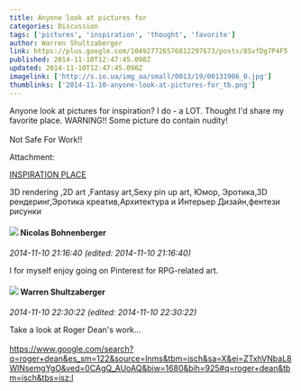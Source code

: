 ```yaml
---
title: Anyone look at pictures for
categories: Discussion
tags: ['pictures', 'inspiration', 'thought', 'favorite']
author: Warren Shultzaberger
link: https://plus.google.com/104927726576812297673/posts/8SvfDg7P4F5
published: 2014-11-10T12:47:45.098Z
updated: 2014-11-10T12:47:45.098Z
imagelink: ['http://s.io.ua/img_aa/small/0013/19/00131906_0.jpg']
thumblinks: ['2014-11-10-anyone-look-at-pictures-for_tb.png']
---
```


Anyone look at pictures for inspiration? I do - a LOT. Thought I&#39;d share my favorite place. WARNING!! Some picture do contain nudity!<br /><br />Not Safe For Work!!


Attachment:

<a href='http://kalbasnik.io.ua/album'>INSPIRATION PLACE</a>


3D rendering ,2D art ,Fantasy art,Sexy pin up art, Юмор, Эротика,3D рендеринг,Эротика креатив,Архитектура и Интерьер Дизайн,фентези рисунки
<div id='comment z13aj3yr3xj3j5klg22ozj1iemyzxpgdq'>
  <h4><img src='{{site.baseurl}}//images/avatars/100601087510046954439_photo.jpg'> Nicolas Bohnenberger</h4>
      <p><cite>2014-11-10 21:16:40 (edited: 2014-11-10 21:16:40)</cite></p>
        <p>I for myself enjoy going on Pinterest for RPG-related art.</p>
</div>
        

<div id='comment z13aj3yr3xj3j5klg22ozj1iemyzxpgdq'>
  <h4><img src='{{site.baseurl}}//images/avatars/104927726576812297673_photo.jpg'> Warren Shultzaberger</h4>
      <p><cite>2014-11-10 22:30:22 (edited: 2014-11-10 22:30:22)</cite></p>
        <p>Take a look at Roger Dean&#39;s work...<br /><br /><a href="https://www.google.com/search?q=roger+dean&amp;es_sm=122&amp;source=lnms&amp;tbm=isch&amp;sa=X&amp;ei=ZTxhVNbaL8WlNsemgYgO&amp;ved=0CAgQ_AUoAQ&amp;biw=1680&amp;bih=925#q=roger+dean&amp;tbm=isch&amp;tbs=isz:l" class="ot-anchor">https://www.google.com/search?q=roger+dean&amp;es_sm=122&amp;source=lnms&amp;tbm=isch&amp;sa=X&amp;ei=ZTxhVNbaL8WlNsemgYgO&amp;ved=0CAgQ_AUoAQ&amp;biw=1680&amp;bih=925#q=roger+dean&amp;tbm=isch&amp;tbs=isz:l</a></p>
</div>
        